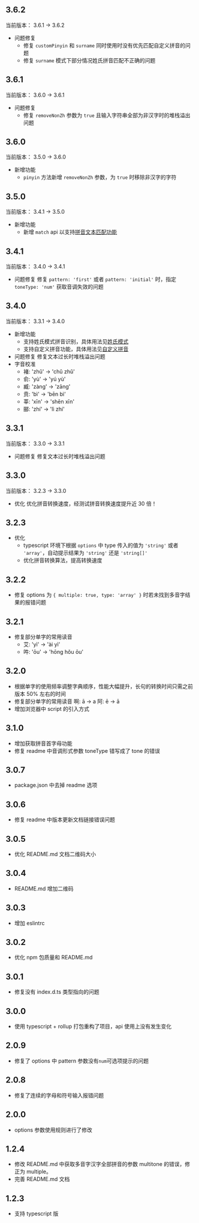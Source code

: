 ## 3.6.2

当前版本： 3.6.1 -> 3.6.2

- 问题修复
  - 修复 `customPinyin` 和 `surname` 同时使用时没有优先匹配自定义拼音的问题
  - 修复 `surname` 模式下部分情况姓氏拼音匹配不正确的问题

## 3.6.1

当前版本： 3.6.0 -> 3.6.1

- 问题修复
  - 修复 `removeNonZh` 参数为 `true` 且输入字符串全部为非汉字时的堆栈溢出问题

## 3.6.0

当前版本： 3.5.0 -> 3.6.0

- 新增功能
  - `pinyin` 方法新增 `removeNonZh` 参数，为 `true` 时移除非汉字的字符

## 3.5.0

当前版本： 3.4.1 -> 3.5.0

- 新增功能
  - 新增 `match` api 以支持[拼音文本匹配功能](#match)

## 3.4.1

当前版本： 3.4.0 -> 3.4.1

- 问题修复
  修复 `pattern: 'first'` 或者 `pattern: 'initial'` 时，指定 `toneType: 'num'` 获取音调失效的问题

## 3.4.0

当前版本： 3.3.1 -> 3.4.0

- 新增功能
  - 支持姓氏模式拼音识别，具体用法见[姓氏模式](#surname)
  - 支持自定义拼音功能，具体用法见[自定义拼音](#custom)
- 问题修复
  修复文本过长时堆栈溢出问题
- 字音校准
  - 褚: 'zhǔ' -> 'chǔ zhǔ'
  - 俞: 'yù' -> 'yú yù'
  - 臧: 'zàng' -> 'zāng'
  - 贲: 'bì' -> 'bēn bì'
  - 莘: 'xīn' -> 'shēn xīn'
  - 郦: 'zhí' -> 'lì zhí'

## 3.3.1

当前版本： 3.3.0 -> 3.3.1

- 问题修复
  修复文本过长时堆栈溢出问题

## 3.3.0

当前版本： 3.2.3 -> 3.3.0

- 优化
  优化拼音转换速度，经测试拼音转换速度提升近 30 倍！

## 3.2.3

- 优化
  - typescript 环境下根据 `options` 中 type 传入的值为 `'string'` 或者 `'array'`，自动提示结果为 `'string'` 还是 `'string[]'`
  - 优化拼音转换算法，提高转换速度

## 3.2.2

- 修复 options 为 `{ multiple: true, type: 'array' }` 时若未找到多音字结果的报错问题

## 3.2.1

- 修复部分单字的常用读音<br>
  - 艾: 'yì' -> 'ài yì'
  - 吽: 'ōu' -> 'hōng hǒu ōu'

## 3.2.0

- 根据单字的使用频率调整字典顺序，性能大幅提升，长句的转换时间只需之前版本 50% 左右的时间
- 修复部分单字的常用读音
  啊: ā -> a
  阿: ē -> ā
- 增加浏览器中 script 的引入方式

## 3.1.0

- 增加获取拼音首字母功能
- 修复 readme 中音调形式参数 toneType 错写成了 tone 的错误

## 3.0.7

- package.json 中去掉 readme 选项

## 3.0.6

- 修复 readme 中版本更新文档链接错误问题

## 3.0.5

- 优化 README.md 文档二维码大小

## 3.0.4

- README.md 增加二维码

## 3.0.3

- 增加 eslintrc

## 3.0.2

- 优化 npm 包质量和 README.md

## 3.0.1

- 修复没有 index.d.ts 类型指向的问题

## 3.0.0

- 使用 typescript + rollup 打包重构了项目，api 使用上没有发生变化

## 2.0.9

- 修复了 options 中 pattern 参数没有`num`可选项提示的问题

## 2.0.8

- 修复了连续的字母和符号输入报错问题

## 2.0.0

- options 参数使用规则进行了修改

## 1.2.4

- 修改 README.md 中获取多音字汉字全部拼音的参数 multitone 的错误，修正为 multiple。
- 完善 README.md 文档

## 1.2.3

- 支持 typescript 版
